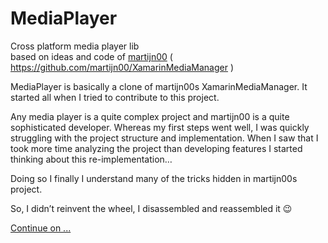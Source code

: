 # MediaPlayer
Cross platform media player lib   
based on ideas and code of [martijn00](https://github.com/martijn00) ( https://github.com/martijn00/XamarinMediaManager )

MediaPlayer is basically a clone of martijn00s XamarinMediaManager. It started all when I tried to contribute to this project.    
  
Any media player is a quite complex project and martijn00 is a quite sophisticated developer. Whereas my first steps went well, I was quickly struggling with the project structure and implementation. When I saw that I took more time analyzing the project than developing features I started thinking about this re-implementation…    
   
Doing so I finally I understand many of the tricks hidden in martijn00s project.   
   
So, I didn’t reinvent the wheel, I disassembled and reassembled it 😉
  
[Continue on ...](https://github.com/ZeProgFactory/MediaPlayer)
